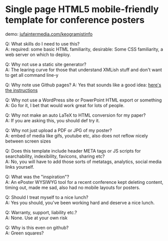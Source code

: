 # Single page HTML5 mobile-friendly template for conference posters

demo: [jufaintermedia.com/keogramistinfo](https://jufaintermedia.com/keogramistinfo)

Q: What skills do I need to use this?\
A: required: some basic HTML familiarity, desirable: Some CSS familiarity, a web server on which to deploy.

Q: Why not use a static site generator?\
A: The learing curve for those that understand XMLish stuff and don't want to get all command line-y

Q: Why note use Github pages?
A: Yes that sounds like a good idea: [here's the instructions](https://guides.github.com/features/pages/)

Q: Why not use a WordPress site or PowerPoint HTML export or something\
A: Go for it, I bet that would work great for lots of people.

Q: Why not make an auto LaTeX to HTML conversion for my paper?\
A: If you are asking this, you should def try it.

Q: Why not just upload a PDF or JPG of my poster?\
A: embed of media like gifs, youtube etc, also does not reflow nicely between screen sizes

Q: Does this template include header META tags or JS scripts for searchability, indexibility, favicons, sharing etc?\
A: No, you will have to add those sorts of metatags, analytics, social media links yourself.

Q: What was the "inspiration"?\
A: An ePoster WYSIWYG tool for a recent conference kept deleting content, timing out, made me sad, also had no mobile layouts for posters.

Q: Should I treat myself to a nice lunch?\
A: Yes you should, you've been working hard and deserve a nice lunch.

Q: Warranty, support, liability etc.?\
A: None. Use at your own risk

Q: Why is this even on github?\
A: Green squares?


